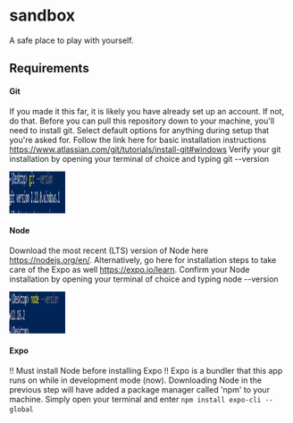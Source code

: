 # sandbox
A safe place to play with yourself.

## Requirements

#### Git
If you made it this far, it is likely you have already set up an account. If not, do that. 
Before you can pull this repository down to your machine, you'll need to install git. Select default
options for anything during setup that you're asked for. Follow the link here for basic installation
instructions https://www.atlassian.com/git/tutorials/install-git#windows
Verify your git installation by opening your terminal of choice and typing git --version
<p>
<img width="100" height="75" src="./git.png">
</p>


#### Node
Download the most recent (LTS) version of Node here https://nodejs.org/en/.
Alternatively, go here for installation steps to take care of the Expo as well https://expo.io/learn.
Confirm your Node installation by opening your terminal of choice and typing node --version
<p>
<img width="100" height="75" src="./node.png">
</p>

#### Expo
!! Must install Node before installing Expo !!
Expo is a bundler that this app runs on while in development mode (now). Downloading Node in the previous step 
will have added a package manager called 'npm' to your machine. Simply open your terminal and enter `npm install expo-cli --global`
